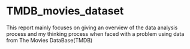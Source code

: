# TMDB_movies_dataset
This report mainly focuses on giving an overview of the data analysis process and my thinking process when faced with a problem using data from The Movies DataBase(TMDB)
